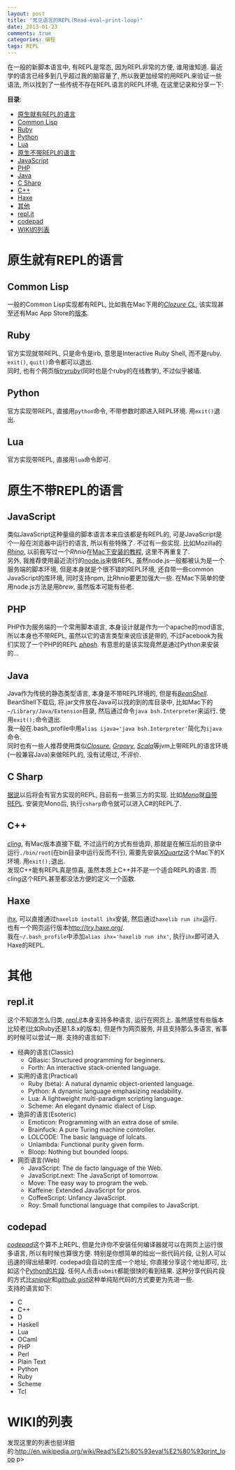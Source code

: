 ```yaml
---
layout: post
title: "常见语言的REPL(Read-eval-print-loop)"
date: 2013-01-23
comments: true
categories: 编程
tags: REPL
---
```

 
在一般的新脚本语言中, 有REPL是常态, 因为REPL非常的方便, 谁用谁知道.  最近学的语言已经多到几乎超过我的脑容量了, 所以我更加经常的用REPL来验证一些语法, 所以找到了一些传统不存在REPL语言的REPL环境, 在这里记录和分享一下:

<!-- more -->
<!-- toc-begin -->
**目录**:

* [原生就有REPL的语言](#原生就有repl的语言)
 * [Common Lisp](#common-lisp)
 * [Ruby](#ruby)
 * [Python](#python)
 * [Lua](#lua)
* [原生不带REPL的语言](#原生不带repl的语言)
 * [JavaScript](#javascript)
 * [PHP](#php)
 * [Java](#java)
 * [C Sharp](#c-sharp)
 * [C++](#c)
 * [Haxe](#haxe)
* [其他](#其他)
 * [repl.it](#repl-it)
 * [codepad](#codepad)
* [WIKI的列表](#wiki的列表)

<!-- toc-end -->

# 原生就有REPL的语言
## Common Lisp
一般的Common Lisp实现都有REPL, 比如我在Mac下用的[*Clozure CL*](http://clozure.com/index.html), 该实现甚至还有Mac App Store的[版本](https://itunes.apple.com/us/app/clozure-cl/id489900618?mt=12).  

## Ruby
官方实现就带REPL, 只是命令是irb, 意思是Interactive Ruby Shell, 而不是ruby.  `exit()`, `quit()`命令都可以退出.  
同时, 也有个网页版[*tryruby*](http://tryruby.org/)(同时也是个ruby的在线教学), 不过似乎被墙.  

## Python
官方实现带REPL, 直接用`python`命令, 不带参数时即进入REPL环境.  用`exit()`退出.

## Lua
官方实现带REPL, 直接用`lua`命令即可. 

# 原生不带REPL的语言
## JavaScript
类似JavaScript这种量级的脚本语言本来应该都是有REPL的, 可是JavaScript是个一般在浏览器中运行的语言, 所以有些特殊了.  不过有一些实现.  比如Mozilla的[*Rhino*](https://developer.mozilla.org/en-US/docs/Rhino), 以前我写过一个*Rhnio*在[Mac下安装的教程](http://www.jtianling.com/articles/2057.html), 这里不再重复了.  
另外, 我推荐使用最近流行的[node.js](http://nodejs.org/)来做REPL, 虽然node.js一般都被认为是一个服务端的脚本环境, 但是本身就是个很不错的REPL环境, 还自带一些common JavaScript的库环境, 同时支持npm, 比Rhnio要更加强大一些.    在Mac下简单的使用node.js方法是用*brew*, 虽然版本可能有些老.  

## PHP
PHP作为服务端的一个常用脚本语言, 本身设计就是作为一个apache的mod语言, 所以本身也不带REPL, 虽然以它的语言类型来说应该是带的, 不过Facebook为我们实现了一个PHP的REPL [*phpsh*](http://www.phpsh.org/).  有意思的是该实现竟然是通过Python来安装的...  

## Java
Java作为传统的静态类型语言, 本身是不带REPL环境的, 但是有[*BeanShell*](http://www.beanshell.org/).  
BeanShell下载后, 将.jar文件放在Java可以找的到的库目录中, 比如Mac下的`~/Library/Java/Extension`目录, 然后通过命令`java bsh.Interpreter`来运行.  使用`exit();`命令退出.  
我一般在.bash_profile中用`alias ijava='java bsh.Interpreter'`简化为`ijava`命令.  
同时也有一些人推荐使用类似[*Closure*](http://clojure.org/), [*Groovy*](http://groovy.codehaus.org/), [*Scala*](http://www.scala-lang.org/)等jvm上带REPL的语言环境(一般兼容Java)来做REPL的, 没有试用过, 不评价.  

## C Sharp
[据说](http://stackoverflow.com/questions/1187423/anders-hejlsbergs-c-sharp-4-0-repl)以后将会有官方实现的REPL, 目前有一些第三方的实现.  比如[*Mono*](http://www.mono-project.com/CsharpRepl)就[自带REPL](http://www.mono-project.com/CsharpRepl).  安装完Mono后, 执行`csharp`命令就可以进入C#的REPL了.  

## C++
[*cling*](http://root.cern.ch/drupal/content/cling), 有Mac版本直接下载, 不过运行的方式有些诡异, 那就是在解压后的目录中运行`./bin/root`(在bin目录中运行反而不行), 需要先安装[*XQuartz*](http://xquartz.macosforge.org/landing/)这个Mac下的X环境.  用`exit();`退出.  
发现C++能有REPL真是惊喜, 虽然本质上C++并不是一个适合REPL的语言.  而cling这个REPL甚至都没法方便的定义一个函数.  

## Haxe
[ihx](https://github.com/ianxm/ihx),  可以直接通过`haxelib install ihx`安装, 然后通过`haxelib run ihx`运行.  
也有一个网页运行版本<http://try.haxe.org/>.  
我在`~/.bash_profile`中添加`alias ihx='haxelib run ihx'`, 执行`ihx`即可进入Haxe的REPL.  

# 其他
## repl.it
这个不知道怎么归类, [*repl.it*](http://repl.it/languages)本身支持多种语言, 运行在网页上.  虽然感觉有些版本比较老(比如Ruby还是1.8.x的版本), 但是作为网页服务, 并且支持那么多语言, 省事的时候可以尝试一用.  支持的语言如下:  

* 经典的语言(Classic)
    * QBasic:  Structured programming for beginners.  
    * Forth:  An interactive stack-oriented language.  
* 实用的语言(Practical)
    * Ruby (beta):  A natural dynamic object-oriented language.  
    * Python:  A dynamic language emphasizing readability.  
    * Lua:  A lightweight multi-paradigm scripting language.  
    * Scheme:  An elegant dynamic dialect of Lisp.  
* 诡异的语言(Esoteric)
    * Emoticon:  Programming with an extra dose of smile.  
    * Brainfuck:  A pure Turing machine controller.  
    * LOLCODE:  The basic language of lolcats.  
    * Unlambda:  Functional purity given form.  
    * Bloop:  Nothing but bounded loops.  
* 网页语言(Web)
    * JavaScript:  The de facto language of the Web.  
    * JavaScript.next:  The JavaScript of tomorrow.  
    * Move:  The easy way to program the web.  
    * Kaffeine:  Extended JavaScript for pros.  
    * CoffeeScript:  Unfancy JavaScript.  
    * Roy:  Small functional language that compiles to JavaScript.  

## codepad
[*codepad*](http://codepad.org/)这个算不上REPL, 但是允许你不安装任何编译器就可以在网页上运行很多语言, 所以有时候也算很方便.  特别是你想简单的给出一些代码片段, 让别人可以迅速的得出结果时.  codepad会自动的生成一个地址, 你直接分享这个地址即可, 比如这个[Python的片段](http://codepad.org/rryidzqt).  任何人点击`submit`都能很快的看到结果.  这种分享代码片段的方式比[*snipplr*](http://snipplr.com/)和[*github gist*](https://gist.github.com/)这种单纯贴代码的方式要更为先进一些.  
支持的语言如下:  

* C
* C++
* D
* Haskell
* Lua
* OCaml
* PHP
* Perl
* Plain Text
* Python
* Ruby
* Scheme
* Tcl

# WIKI的列表
发现这里的列表也挺详细的:<http://en.wikipedia.org/wiki/Read%E2%80%93eval%E2%80%93print_loop>
p>
